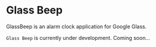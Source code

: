 Glass Beep
========

GlassBeep is an alarm clock application for Google Glass.

`Glass Beep` is currently under development.
Coming soon...
